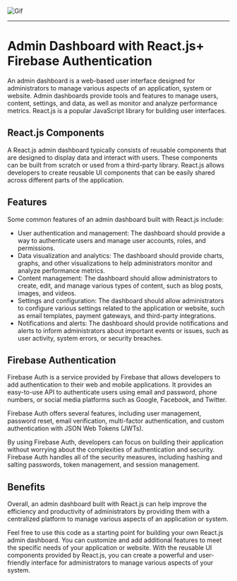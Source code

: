 
![Gif](./src/asset/chrome-capture-2023-2-8.gif)

<hr/>
<div class="flex flex-grow flex-col gap-3"><div class="min-h-[20px] flex flex-col items-start gap-4 whitespace-pre-wrap"><div class="markdown prose w-full break-words dark:prose-invert dark"><h1>Admin Dashboard with React.js+ Firebase Authentication</h1><p>An admin dashboard is a web-based user interface designed for administrators to manage various aspects of an application, system or website. Admin dashboards provide tools and features to manage users, content, settings, and data, as well as monitor and analyze performance metrics. React.js is a popular JavaScript library for building user interfaces.</p><h2>React.js Components</h2><p>A React.js admin dashboard typically consists of reusable components that are designed to display data and interact with users. These components can be built from scratch or used from a third-party library. React.js allows developers to create reusable UI components that can be easily shared across different parts of the application.</p><h2>Features</h2><p>Some common features of an admin dashboard built with React.js include:</p><ul><li>User authentication and management: The dashboard should provide a way to authenticate users and manage user accounts, roles, and permissions.</li><li>Data visualization and analytics: The dashboard should provide charts, graphs, and other visualizations to help administrators monitor and analyze performance metrics.</li><li>Content management: The dashboard should allow administrators to create, edit, and manage various types of content, such as blog posts, images, and videos.</li><li>Settings and configuration: The dashboard should allow administrators to configure various settings related to the application or website, such as email templates, payment gateways, and third-party integrations.</li><li>Notifications and alerts: The dashboard should provide notifications and alerts to inform administrators about important events or issues, such as user activity, system errors, or security breaches.</li></ul>
  <h2>Firebase Authentication</h2>
  <div class="relative flex w-[calc(100%-50px)] flex-col gap-1 md:gap-3 lg:w-[calc(100%-115px)]"><div class="flex flex-grow flex-col gap-3"><div class="min-h-[20px] flex flex-col items-start gap-4 whitespace-pre-wrap"><div class="markdown prose w-full break-words dark:prose-invert dark"><p>Firebase Auth is a service provided by Firebase that allows developers to add authentication to their web and mobile applications. It provides an easy-to-use API to authenticate users using email and password, phone numbers, or social media platforms such as Google, Facebook, and Twitter.</p><p>Firebase Auth offers several features, including user management, password reset, email verification, multi-factor authentication, and custom authentication with JSON Web Tokens (JWTs).</p><p>By using Firebase Auth, developers can focus on building their application without worrying about the complexities of authentication and security. Firebase Auth handles all of the security measures, including hashing and salting passwords, token management, and session management.</p></div></div></div></div>
 <h2>Benefits</h2><p>Overall, an admin dashboard built with React.js can help improve the efficiency and productivity of administrators by providing them with a centralized platform to manage various aspects of an application or system.</p></div></div></div>
<div>Feel free to use this code as a starting point for building your own React.js admin dashboard. You can customize and add additional features to meet the specific needs of your application or website. With the reusable UI components provided by React.js, you can create a powerful and user-friendly interface for administrators to manage various aspects of your system.</div>
